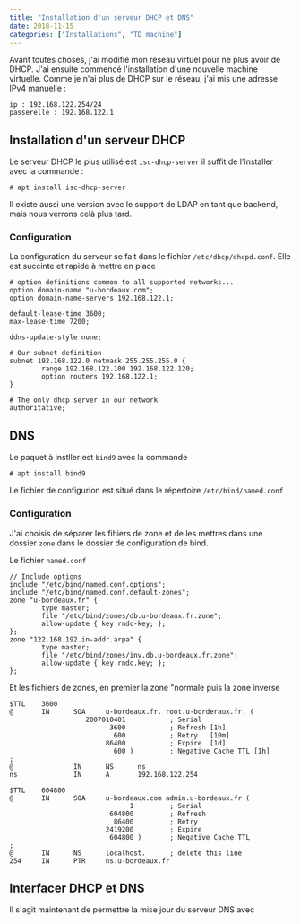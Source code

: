 ```yaml
---
title: "Installation d'un serveur DHCP et DNS"
date: 2018-11-15
categories: ["Installations", "TD machine"]
---
```


Avant toutes choses, j'ai modifié mon réseau virtuel pour ne plus avoir de DHCP.
J'ai ensuite commencé l'installation d'une nouvelle machine virtuelle. Comme je
n'ai plus de DHCP sur le réseau, j'ai mis une adresse IPv4 manuelle :

```
ip : 192.168.122.254/24
passerelle : 192.168.122.1
```

## Installation d'un serveur DHCP

Le serveur DHCP le plus utilisé est `isc-dhcp-server` il suffit de l'installer
avec la commande :

```shell
# apt install isc-dhcp-server
```

Il existe aussi une version avec le support de LDAP en tant que backend, mais
nous verrons celà plus tard.

### Configuration

La configuration du serveur se fait dans le fichier `/etc/dhcp/dhcpd.conf`. Elle
est succinte et rapide à mettre en place

```
# option definitions common to all supported networks...
option domain-name "u-bordeaux.com";
option domain-name-servers 192.168.122.1;

default-lease-time 3600;
max-lease-time 7200;

ddns-update-style none;

# Our subnet definition
subnet 192.168.122.0 netmask 255.255.255.0 {
        range 192.168.122.100 192.168.122.120;
        option routers 192.168.122.1;
}

# The only dhcp server in our network
authoritative;
```

## DNS

Le paquet à instller est `bind9` avec la commande

```shell
# apt install bind9
```

Le fichier de configurion est situé dans le répertoire `/etc/bind/named.conf`

### Configuration

J'ai choisis de séparer les fihiers de zone et de les mettres dans une dossier
`zone` dans le dossier de configuration de bind.

Le fichier `named.conf`

```
// Include options
include "/etc/bind/named.conf.options";
include "/etc/bind/named.conf.default-zones";
zone "u-bordeaux.fr" {
        type master;
        file "/etc/bind/zones/db.u-bordeaux.fr.zone";
        allow-update { key rndc-key; };
};
zone "122.168.192.in-addr.arpa" {
        type master;
        file "/etc/bind/zones/inv.db.u-bordeaux.fr.zone";
        allow-update { key rndc.key; };
};

```

Et les fichiers de zones, en premier la zone "normale puis la zone inverse

```
$TTL    3600
@       IN      SOA     u-bordeaux.fr. root.u-borderaux.fr. (
                   2007010401           ; Serial
                         3600           ; Refresh [1h]
                          600           ; Retry   [10m]
                        86400           ; Expire  [1d]
                          600 )         ; Negative Cache TTL [1h]
;
@               IN      NS      ns
ns              IN      A       192.168.122.254
```

```
$TTL    604800
@       IN      SOA     u-bordeaux.com admin.u-bordeaux.fr (
                              1         ; Serial
                         604800         ; Refresh
                          86400         ; Retry
                        2419200         ; Expire
                         604800 )       ; Negative Cache TTL
;
@       IN      NS      localhost.      ; delete this line
254     IN      PTR     ns.u-bordeaux.fr
```

## Interfacer DHCP et DNS

Il s'agit maintenant de permettre la mise jour du serveur DNS avec 
